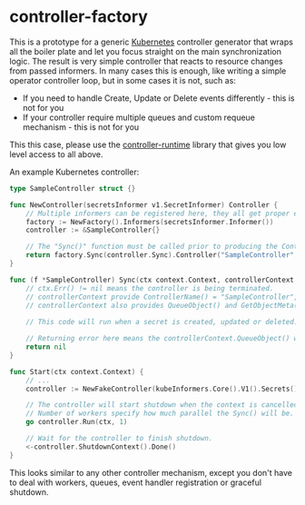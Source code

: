 # controller-factory

This is a prototype for a generic [Kubernetes](https://github.com/kubernetes/kubernetes) controller generator that wraps all the boiler plate and let you
focus straight on the main synchronization logic.
The result is very simple controller that reacts to resource changes from passed informers.
In many cases this is enough, like writing a simple operator controller loop, but in some cases it is not, such as:

* If you need to handle Create, Update or Delete events differently - this is not for you
* If your controller require multiple queues and custom requeue mechanism - this is not for you

This this case, please use the [controller-runtime](https://github.com/kubernetes/controller-runtime) library that gives you low level access to all above.

An example Kubernetes controller:

```go
type SampleController struct {}

func NewController(secretsInformer v1.SecretInformer) Controller {
    // Multiple informers can be registered here, they all get proper event handlers.
	factory := NewFactory().Informers(secretsInformer.Informer())
	controller := &SampleController{}

    // The "Sync()" function must be called prior to producing the Controller().
	return factory.Sync(controller.Sync).Controller("SampleController", events.NewInMemoryRecorder("sample-controller"))
}

func (f *SampleController) Sync(ctx context.Context, controllerContext Context) error {
    // ctx.Err() != nil means the controller is being terminated.
    // controllerContext provide ControllerName() = "SampleController", Queue() = so you can requeue faster, EventRecorder() to record events.
    // controllerContext also provides QueueObject() and GetObjectMeta() to get access to object that caused the Sync() to run.
    
    // This code will run when a secret is created, updated or deleted.

    // Returning error here means the controllerContext.QueueObject() will be re-queued.
    return nil
}

func Start(ctx context.Context) {
    // ... 
    controller := NewFakeController(kubeInformers.Core().V1().Secrets())

    // The controller will start shutdown when the context is cancelled.
    // Number of workers specify how much parallel the Sync() will be. Use with caution, one worker is usually enough.
    go controller.Run(ctx, 1)

    // Wait for the controller to finish shutdown.
    <-controller.ShutdownContext().Done()
}
``` 

This looks similar to any other controller mechanism, except you don't have to deal with workers, queues, event handler registration or graceful shutdown.
